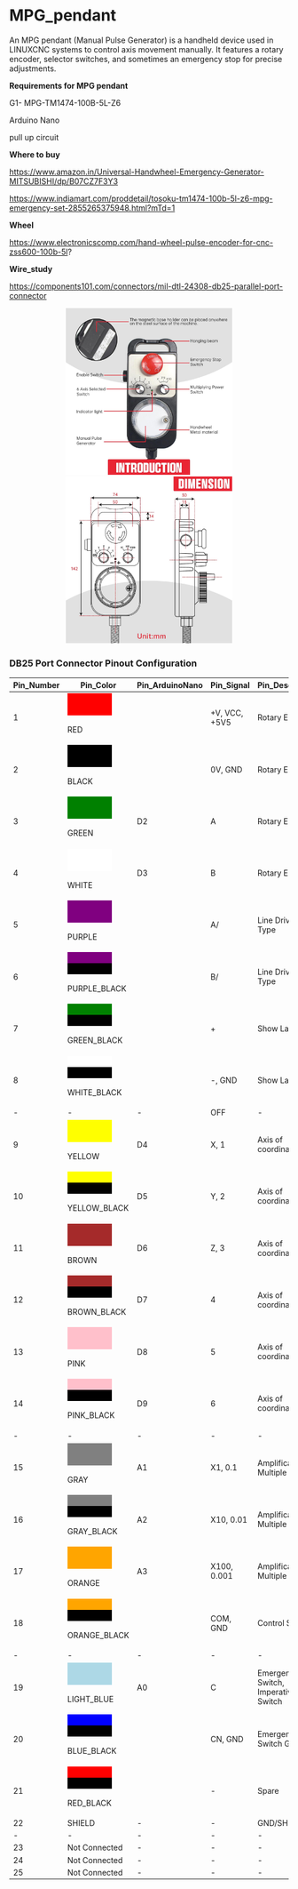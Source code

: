 # MPG_pendant
An MPG pendant (Manual Pulse Generator) is a handheld device used in LINUXCNC systems to control axis movement manually. It features a rotary encoder, selector switches, and sometimes an emergency stop for precise adjustments.





**Requirements for MPG pendant**

G1- MPG-TM1474-100B-5L-Z6

Arduino Nano

pull up circuit




**Where to buy**

https://www.amazon.in/Universal-Handwheel-Emergency-Generator-MITSUBISHI/dp/B07CZ7F3Y3

https://www.indiamart.com/proddetail/tosoku-tm1474-100b-5l-z6-mpg-emergency-set-2855265375948.html?mTd=1


**Wheel**

https://www.electronicscomp.com/hand-wheel-pulse-encoder-for-cnc-zss600-100b-5l?





**Wire_study**

https://components101.com/connectors/mil-dtl-24308-db25-parallel-port-connector






<p align="center">
  <img src="Doc/Front_view.jpg" width="300" height="300">
  <img src="Doc/Dimension.jpg" width="300" height="300">
</p>







### DB25 Port Connector Pinout Configuration


| Pin_Number | Pin_Color | Pin_ArduinoNano  | Pin_Signal  | Pin_Description |
| --- |  --- | --- |  --- | --- |
| 1 | <img src="mpg_colors_wire/__red.png" width="80" height="40"> <p>RED</p> |   | +V, VCC, +5V5  | Rotary Encoder |
| 2 | <img src="mpg_colors_wire/__black.png" width="80" height="40"> <p>BLACK</p>  |   | 0V, GND  | Rotary Encoder |
| 3 | <img src="mpg_colors_wire/__green.png" width="80" height="40"> <p>GREEN</p>  |D2| A  | Rotary Encoder |
| 4 | <img src="mpg_colors_wire/__white.png" width="80" height="40"> <p>WHITE</p>  |D3| B  | Rotary Encoder |
| 5 | <img src="mpg_colors_wire/__purple.png" width="80" height="40"> <p>PURPLE</p>  |   | A/  | Line Driver Type |
| 6 | <img src="mpg_colors_wire/__purple_black.png" width="80" height="40"> <p>PURPLE_BLACK</p>  |   | B/  | Line Driver Type |
| 7 | <img src="mpg_colors_wire/__green_black.png" width="80" height="40"> <p>GREEN_BLACK</p>  |   | +  | Show Lamp |
| 8 | <img src="mpg_colors_wire/__white_black.png" width="80" height="40"> <p>WHITE_BLACK</p>  |   | -, GND  | Show Lamp |
|-|-|-| OFF  | - |
| 9 | <img src="mpg_colors_wire/__yellow.png" width="80" height="40"> <p>YELLOW</p>  | D4| X, 1  | Axis of coordinates |
| 10 | <img src="mpg_colors_wire/__yellow_black.png" width="80" height="40"> <p>YELLOW_BLACK</p>  |D5| Y, 2  | Axis of coordinates |
| 11 | <img src="mpg_colors_wire/__brown.png" width="80" height="40"> <p>BROWN</p>  |D6| Z, 3  | Axis of coordinates |
| 12 | <img src="mpg_colors_wire/__brown_black.png" width="80" height="40"> <p>BROWN_BLACK</p>  |D7| 4  | Axis of coordinates |
| 13 | <img src="mpg_colors_wire/__pink.png" width="80" height="40"> <p>PINK</p>  |D8| 5  | Axis of coordinates |
| 14 | <img src="mpg_colors_wire/__pink_black.png" width="80" height="40"> <p>PINK_BLACK</p> |D9| 6  | Axis of coordinates |
|-|-|-| -  |-|
| 15 | <img src="mpg_colors_wire/__gray.png" width="80" height="40"> <p>GRAY</p>  |A1| X1, 0.1  | Amplificatory Multiple |
| 16 | <img src="mpg_colors_wire/__gray_black.png" width="80" height="40"> <p>GRAY_BLACK</p>  |A2| X10, 0.01  | Amplificatory Multiple |
| 17 | <img src="mpg_colors_wire/__orange.png" width="80" height="40"> <p>ORANGE</p>  |A3| X100, 0.001  | Amplificatory Multiple |
| 18 | <img src="mpg_colors_wire/__orange_black.png" width="80" height="40"> <p>ORANGE_BLACK</p> |   | COM, GND  | Control Switch |
|-|-|-| -  |-|
| 19 | <img src="mpg_colors_wire/__lightblue.png" width="80" height="40"> <p>LIGHT_BLUE</p>   |A0| C  | Emergency Switch, Imperative Switch |
| 20 | <img src="mpg_colors_wire/__blue_black.png" width="80" height="40"> <p>BLUE_BLACK</p>   |   | CN, GND  | Emergency Switch GND |
| 21 | <img src="mpg_colors_wire/__red_black.png" width="80" height="40"> <p>RED_BLACK</p>   |   | -  | Spare |
| 22 | SHIELD   |-| -| GND/SHIELD |
|-|-|-| -  |-|
| 23 | Not Connected   |-| -| - |
| 24 | Not Connected   |-| -| - |
| 25 | Not Connected   |-| -| - |

	















